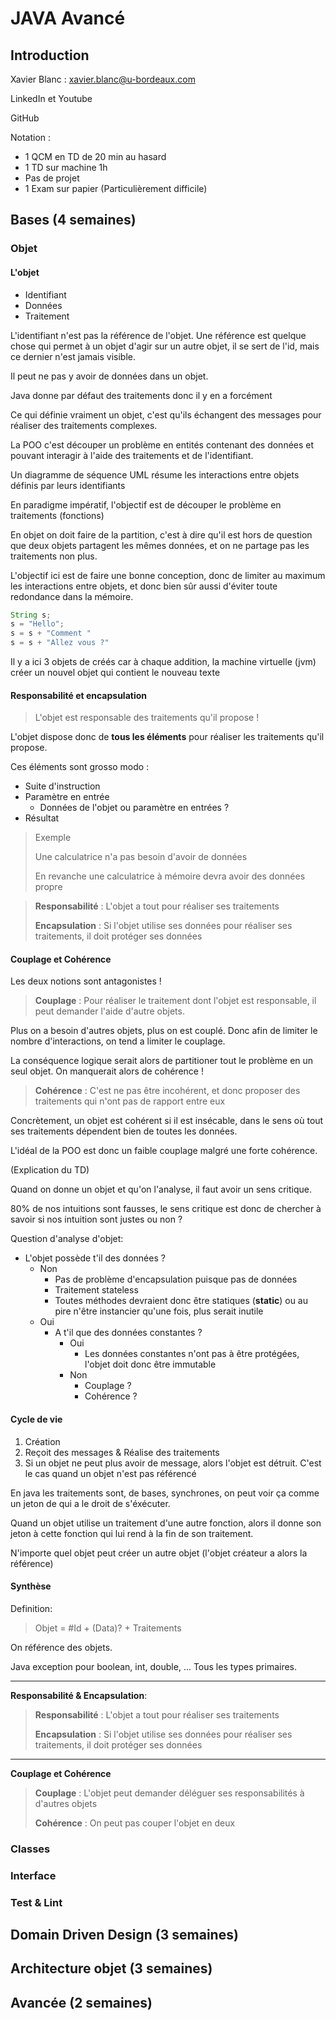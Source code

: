 # JAVA Avancé

## Introduction

Xavier Blanc : xavier.blanc@u-bordeaux.com

LinkedIn et Youtube

GitHub

Notation :
- 1 QCM en TD de 20 min au hasard
- 1 TD sur machine 1h
- Pas de projet
- 1 Exam sur papier (Particulièrement difficile)

## Bases (4 semaines)

### Objet

#### L'objet

- Identifiant
- Données
- Traitement

L'identifiant n'est pas la référence de l'objet. 
Une référence est quelque chose qui permet à un objet d'agir sur un autre objet, il se sert de l'id, mais ce dernier n'est jamais visible. 

Il peut ne pas y avoir de données dans un objet.

Java donne par défaut des traitements donc il y en a forcément 

Ce qui définie vraiment un objet, c'est qu'ils échangent des messages pour réaliser des traitements complexes.

La POO c'est découper un problème en entités contenant des données et pouvant interagir à l'aide des traitements et de l'identifiant.

Un diagramme de séquence UML résume les interactions entre objets définis par leurs identifiants

En paradigme impératif, l'objectif est de découper le problème en traitements (fonctions)

En objet on doit faire de la partition, c'est à dire qu'il est hors de question que deux objets partagent les mêmes données, et on ne partage pas les traitements non plus.

L'objectif ici est de faire une bonne conception, donc de limiter au maximum les interactions entre objets, et donc bien sûr aussi d'éviter toute redondance dans la mémoire.

```java
String s;
s = "Hello";
s = s + "Comment "
s = s + "Allez vous ?"
```
Il y a ici 3 objets de créés car à chaque addition, la machine virtuelle (jvm) créer un nouvel objet qui contient le nouveau texte

#### Responsabilité et encapsulation

> L'objet est responsable des traitements qu'il propose !

L'objet dispose donc de **tous les éléments** pour réaliser les traitements qu'il propose.

Ces éléments sont grosso modo :
 - Suite d'instruction
 - Paramètre en entrée
    - Données de l'objet ou paramètre en entrées ?
 - Résultat
 
>Exemple
>
>Une calculatrice n'a pas besoin d'avoir de données
>
>En revanche une calculatrice à mémoire devra avoir des données propre


> **Responsabilité** : 
> L'objet a tout pour réaliser ses traitements
>
> **Encapsulation** :
> Si l'objet utilise ses données pour réaliser ses traitements, il doit protéger ses données

#### Couplage et Cohérence

Les deux notions sont antagonistes !

> **Couplage** : Pour réaliser le traitement dont l'objet est responsable, il peut demander l'aide d'autre objets.

Plus on a besoin d'autres objets, plus on est couplé. Donc afin de limiter le nombre d'interactions, on tend a limiter le couplage.

La conséquence logique serait alors de partitioner tout le problème en un seul objet. On manquerait alors de cohérence !

> **Cohérence** : C'est ne pas être incohérent, et donc proposer des traitements qui n'ont pas de rapport entre eux

Concrètement, un objet est cohérent si il est insécable, dans le sens où tout ses traitements dépendent bien de toutes les données.

L'idéal de la POO est donc un faible couplage malgré une forte cohérence.

(Explication du TD)

Quand on donne un objet et qu'on l'analyse, il faut avoir un sens critique.

80% de nos intuitions sont fausses, le sens critique est donc de chercher à savoir si nos intuition sont justes ou non ?

Question d'analyse d'objet:
- L'objet possède t'il des données ?
   - Non 
        - Pas de problème d'encapsulation puisque pas de données
        - Traitement stateless
        - Toutes méthodes devraient donc être statiques (**static**) ou au pire n'être instancier qu'une fois, plus serait inutile
   - Oui
        - A t'il que des données constantes ?
            - Oui
                - Les données constantes n'ont pas à être protégées, l'objet doit donc être immutable
            - Non
                - Couplage ?
                - Cohérence ?

#### Cycle de vie

1. Création
2. Reçoit des messages & Réalise des traitements
3. Si un objet ne peut plus avoir de message, alors l'objet est détruit. C'est le cas quand un objet n'est pas référencé
 
En java les traitements sont, de bases, synchrones, on peut voir ça comme un jeton de qui a le droit de s'éxécuter.
  
Quand un objet utilise un traitement d'une autre fonction, alors il donne son jeton à cette fonction qui lui rend à la fin de son traitement. 

N'importe quel objet peut créer un autre objet (l'objet créateur a alors la référence)

#### Synthèse
Definition:
> Objet = #Id + (Data)? + Traitements

On référence des objets.

Java exception pour boolean, int, double, ... Tous les types primaires.

-----

**Responsabilité & Encapsulation**:

> **Responsabilité** : 
> L'objet a tout pour réaliser ses traitements
>
> **Encapsulation** :
> Si l'objet utilise ses données pour réaliser ses traitements, il doit protéger ses données

-----

**Couplage et Cohérence**
> **Couplage** : L'objet peut demander déléguer ses responsabilités à d'autres objets
>
> **Cohérence** : On peut pas couper l'objet en deux


### Classes

### Interface

### Test & Lint

## Domain Driven Design (3 semaines)

## Architecture objet (3 semaines)

## Avancée (2 semaines)



